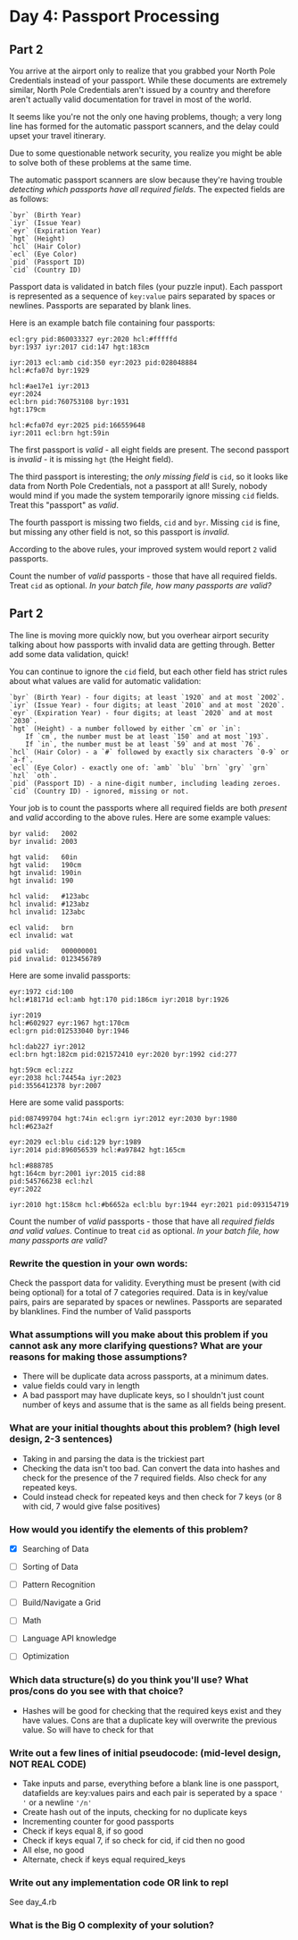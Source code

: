 # Day 4: Passport Processing
## Part 2

You arrive at the airport only to realize that you grabbed your North Pole Credentials instead of your passport. While these documents are extremely similar, North Pole Credentials aren't issued by a country and therefore aren't actually valid documentation for travel in most of the world.

It seems like you're not the only one having problems, though; a very long line has formed for the automatic passport scanners, and the delay could upset your travel itinerary.

Due to some questionable network security, you realize you might be able to solve both of these problems at the same time.

The automatic passport scanners are slow because they're having trouble *detecting which passports have all required fields*. The expected fields are as follows:

    `byr` (Birth Year)
    `iyr` (Issue Year)
    `eyr` (Expiration Year)
    `hgt` (Height)
    `hcl` (Hair Color)
    `ecl` (Eye Color)
    `pid` (Passport ID)
    `cid` (Country ID)

Passport data is validated in batch files (your puzzle input). Each passport is represented as a sequence of `key:value` pairs separated by spaces or newlines. Passports are separated by blank lines.

Here is an example batch file containing four passports:

```
ecl:gry pid:860033327 eyr:2020 hcl:#fffffd
byr:1937 iyr:2017 cid:147 hgt:183cm

iyr:2013 ecl:amb cid:350 eyr:2023 pid:028048884
hcl:#cfa07d byr:1929

hcl:#ae17e1 iyr:2013
eyr:2024
ecl:brn pid:760753108 byr:1931
hgt:179cm

hcl:#cfa07d eyr:2025 pid:166559648
iyr:2011 ecl:brn hgt:59in
```

The first passport is *valid* - all eight fields are present. The second passport is *invalid* - it is missing `hgt` (the Height field).

The third passport is interesting; the *only missing field* is `cid`, so it looks like data from North Pole Credentials, not a passport at all! Surely, nobody would mind if you made the system temporarily ignore missing `cid` fields. Treat this "passport" as *valid*.

The fourth passport is missing two fields, `cid` and `byr`. Missing `cid` is fine, but missing any other field is not, so this passport is *invalid*.

According to the above rules, your improved system would report `2` valid passports.

Count the number of *valid* passports - those that have all required fields. Treat `cid` as optional. *In your batch file, how many passports are valid?*

## Part 2
The line is moving more quickly now, but you overhear airport security talking about how passports with invalid data are getting through. Better add some data validation, quick!

You can continue to ignore the `cid` field, but each other field has strict rules about what values are valid for automatic validation:

    `byr` (Birth Year) - four digits; at least `1920` and at most `2002`.
    `iyr` (Issue Year) - four digits; at least `2010` and at most `2020`.
    `eyr` (Expiration Year) - four digits; at least `2020` and at most `2030`.
    `hgt` (Height) - a number followed by either `cm` or `in`:
        If `cm`, the number must be at least `150` and at most `193`.
        If `in`, the number must be at least `59` and at most `76`.
    `hcl` (Hair Color) - a `#` followed by exactly six characters `0-9` or `a-f`.
    `ecl` (Eye Color) - exactly one of: `amb` `blu` `brn` `gry` `grn` `hzl` `oth`.
    `pid` (Passport ID) - a nine-digit number, including leading zeroes.
    `cid` (Country ID) - ignored, missing or not.

Your job is to count the passports where all required fields are both *present* and *valid* according to the above rules. Here are some example values:

```
byr valid:   2002
byr invalid: 2003

hgt valid:   60in
hgt valid:   190cm
hgt invalid: 190in
hgt invalid: 190

hcl valid:   #123abc
hcl invalid: #123abz
hcl invalid: 123abc

ecl valid:   brn
ecl invalid: wat

pid valid:   000000001
pid invalid: 0123456789
```

Here are some invalid passports:

```
eyr:1972 cid:100
hcl:#18171d ecl:amb hgt:170 pid:186cm iyr:2018 byr:1926

iyr:2019
hcl:#602927 eyr:1967 hgt:170cm
ecl:grn pid:012533040 byr:1946

hcl:dab227 iyr:2012
ecl:brn hgt:182cm pid:021572410 eyr:2020 byr:1992 cid:277

hgt:59cm ecl:zzz
eyr:2038 hcl:74454a iyr:2023
pid:3556412378 byr:2007
```

Here are some valid passports:

```
pid:087499704 hgt:74in ecl:grn iyr:2012 eyr:2030 byr:1980
hcl:#623a2f

eyr:2029 ecl:blu cid:129 byr:1989
iyr:2014 pid:896056539 hcl:#a97842 hgt:165cm

hcl:#888785
hgt:164cm byr:2001 iyr:2015 cid:88
pid:545766238 ecl:hzl
eyr:2022

iyr:2010 hgt:158cm hcl:#b6652a ecl:blu byr:1944 eyr:2021 pid:093154719
```

Count the number of *valid* passports - those that have all *required fields and valid values*. Continue to treat `cid` as optional. *In your batch file, how many passports are valid?*

### Rewrite the question in your own words:
Check the passport data for validity. Everything must be present (with cid being optional) for a total of 7 categories required. Data is in key/value pairs, pairs are separated by spaces or newlines. Passports are separated by blanklines.
Find the number of Valid passports

### What assumptions will you make about this problem if you cannot ask any more clarifying questions? What are your reasons for making those assumptions?
* There will be duplicate data across passports, at a minimum dates.
* value fields could vary in length
* A bad passport may have duplicate keys, so I shouldn't just count number of keys and assume that is the same as all fields being present.

### What are your initial thoughts about this problem? (high level design, 2-3 sentences)
* Taking in and parsing the data is the trickiest part
* Checking the data isn't too bad. Can convert the data into hashes and check for the presence of the 7 required fields. Also check for any repeated keys.
* Could instead check for repeated keys and then check for 7 keys (or 8 with cid, 7 would give false positives)

### How would you identify the elements of this problem?

- [X] Searching of Data
- [ ] Sorting of Data
- [ ] Pattern Recognition
- [ ] Build/Navigate a Grid
- [ ] Math
- [ ] Language API knowledge
- [ ] Optimization


### Which data structure(s) do you think you'll use? What pros/cons do you see with that choice?
* Hashes will be good for checking that the required keys exist and they have values. Cons are that a duplicate key will overwrite the previous value. So will have to check for that

### Write out a few lines of initial pseudocode: (mid-level design, NOT REAL CODE)
* Take inputs and parse, everything before a blank line is one passport, datafields are key:values pairs and each pair is seperated by a space `' '` or a newline `'/n'`
* Create hash out of the inputs, checking for no duplicate keys
* Incrementing counter for good passports
* Check if keys equal 8, if so good
* Check if keys equal 7, if so check for cid, if cid then no good
* All else, no good
* Alternate, check if keys equal required_keys

### Write out any implementation code OR link to repl
See day_4.rb

### What is the Big O complexity of your solution?

